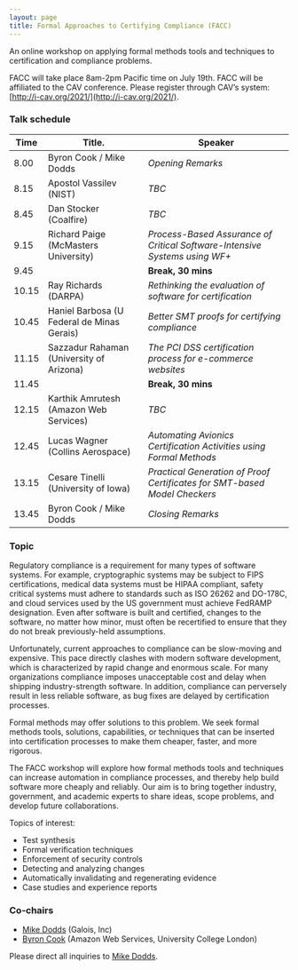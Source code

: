 ```yaml
---
layout: page
title: Formal Approaches to Certifying Compliance (FACC)
---
```


An online workshop on applying formal methods tools and techniques to certification and compliance problems. 

FACC will take place 8am-2pm Pacific time on July 19th. FACC will be affiliated to the CAV conference. Please register through CAV’s system: [http://i-cav.org/2021/](http://i-cav.org/2021/). 

### Talk schedule

| Time  | Title.                                    | Speaker | 
| ---   | ---                                       | --- |
| 8.00  | Byron Cook / Mike Dodds                   | *Opening Remarks* | 
| 8.15  | Apostol Vassilev (NIST)                   | *TBC* | 
| 8.45  | Dan Stocker (Coalfire)                    | *TBC* | 
| 9.15  | Richard Paige (McMasters University)      | *Process-Based Assurance of Critical Software-Intensive Systems using WF+* | 
| 9.45  |                                           | **Break, 30 mins** | 
| 10.15 | Ray Richards (DARPA)                      | *Rethinking the evaluation of software for certification* | 
| 10.45 | Haniel Barbosa (U Federal de Minas Gerais)| *Better SMT proofs for certifying compliance* | 
| 11.15 | Sazzadur Rahaman (University of Arizona)  | *The PCI DSS certification process for e-commerce websites* | 
| 11.45 |                                           | **Break, 30 mins** | 
| 12.15 | Karthik Amrutesh (Amazon Web Services)    | *TBC* | 
| 12.45 | Lucas Wagner (Collins Aerospace)          | *Automating Avionics Certification Activities using Formal Methods* | 
| 13.15 | Cesare Tinelli (University of Iowa)       | *Practical Generation of Proof Certificates for SMT-based Model Checkers* | 
| 13.45 | Byron Cook / Mike Dodds                   | *Closing Remarks* | 


### Topic 

Regulatory compliance is a requirement for many types of software systems. For example, cryptographic systems may be subject to FIPS certifications, medical data systems must be HIPAA compliant, safety critical systems must adhere to standards such as ISO 26262 and DO-178C, and cloud services used by the US government must achieve FedRAMP designation. Even after software is built and certified, changes to the software, no matter how minor, must often be recertified to ensure that they do not break previously-held assumptions.

Unfortunately, current approaches to compliance can be slow-moving and expensive. This pace directly clashes with modern software development, which is characterized by rapid change and enormous scale. For many organizations compliance imposes unacceptable cost and delay when shipping industry-strength software. In addition, compliance can perversely result in less reliable software, as bug fixes are delayed by certification processes. 

Formal methods may offer solutions to this problem. We seek formal methods tools, solutions, capabilities, or techniques that can be inserted into certification processes to make them cheaper, faster, and more rigorous. 

The FACC workshop will explore how formal methods tools and techniques can increase automation in compliance processes, and thereby help build software more cheaply and reliably. Our aim is to bring together industry, government, and academic experts to share ideas, scope problems, and develop future collaborations.

Topics of interest: 

* Test synthesis
* Formal verification techniques
* Enforcement of security controls
* Detecting and analyzing changes
* Automatically invalidating and regenerating evidence
* Case studies and experience reports

### Co-chairs

* [Mike Dodds](https://galois.com/team/mike-dodds/) (Galois, Inc)
* [Byron Cook](http://www0.cs.ucl.ac.uk/staff/b.cook/) (Amazon Web Services, University College London)

Please direct all inquiries to [Mike Dodds](mailto:miked@galois.com). 
